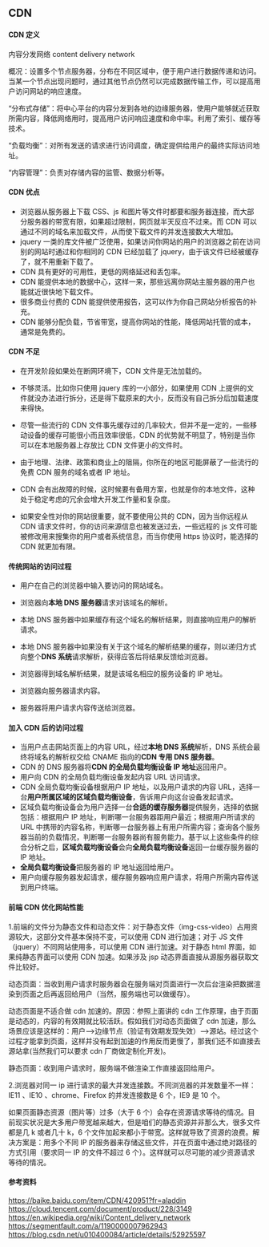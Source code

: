 ## CDN

#### CDN 定义

内容分发网络 content delivery network

概况：设置多个节点服务器，分布在不同区域中，便于用户进行数据传递和访问。当某一个节点出现问题时，通过其他节点仍然可以完成数据传输工作，可以提高用户访问网站的响应速度。

“分布式存储”：将中心平台的内容分发到各地的边缘服务器，使用户能够就近获取所需内容，降低网络用时，提高用户访问响应速度和命中率。利用了索引、缓存等技术。

“负载均衡”：对所有发送的请求进行访问调度，确定提供给用户的最终实际访问地址。

“内容管理”：负责对存储内容的监管、数据分析等。

#### CDN 优点

- 浏览器从服务器上下载 CSS、js 和图片等文件时都要和服务器连接，而大部分服务器的带宽有限，如果超过限制，网页就半天反应不过来。而 CDN 可以通过不同的域名来加载文件，从而使下载文件的并发连接数大大增加。
- jquery 一类的库文件被广泛使用，如果访问你网站的用户的浏览器之前在访问别的网站时通过和你相同的 CDN 已经加载了 jquery，由于该文件已经被缓存了，就不用重新下载了。
- CDN 具有更好的可用性，更低的网络延迟和丢包率。
- CDN 能提供本地的数据中心，这样一来，那些远离你网站主服务器的用户也能就近很快地下载文件。
- 很多商业付费的 CDN 能提供使用报告，这可以作为你自己网站分析报告的补充。
- CDN 能够分配负载，节省带宽，提高你网站的性能，降低网站托管的成本，通常是免费的。

#### CDN 不足

- 在开发阶段如果处在断网环境下，CDN 文件是无法加载的。

- 不够灵活。比如你只使用 jquery 库的一小部分，如果使用 CDN 上提供的文件就没办法进行拆分，还是得下载原来的大小，反而没有自己拆分后加载速度来得快。

- 尽管一些流行的 CDN 文件事先缓存过的几率较大，但并不是一定的，一些移动设备的缓存可能很小而且效率很低，CDN 的优势就不明显了，特别是当你可以在本地服务器上存放比 CDN 文件更小的文件时。

- 由于地理、法律、政策和商业上的阻隔，你所在的地区可能屏蔽了一些流行的免费 CDN 服务的域名或者 IP 地址。

- CDN 会有出故障的时候，这时候要有备用方案，也就是你的本地文件，这种处于稳定考虑的冗余会增大开发工作量和复杂度。

- 如果安全性对你的网站很重要，就不要使用公共的 CDN，因为当你远程从 CDN 请求文件时，你的访问来源信息也被发送过去，一些远程的 js 文件可能被修改用来搜集你的用户或者系统信息，而当你使用 https 协议时，能选择的 CDN 就更加有限。

#### 传统网站的访问过程

- 用户在自己的浏览器中输入要访问的网站域名。

- 浏览器向**本地 DNS 服务器**请求对该域名的解析。

- 本地 DNS 服务器中如果缓存有这个域名的解析结果，则直接响应用户的解析请求。

- 本地 DNS 服务器中如果没有关于这个域名的解析结果的缓存，则以递归方式向整个**DNS 系统**请求解析，获得应答后将结果反馈给浏览器。

- 浏览器得到域名解析结果，就是该域名相应的服务设备的 IP 地址。

- 浏览器向服务器请求内容。

- 服务器将用户请求内容传送给浏览器。

#### 加入 CDN 后的访问过程

- 当用户点击网站页面上的内容 URL，经过**本地 DNS 系统**解析，DNS 系统会最终将域名的解析权交给 CNAME 指向的**CDN 专用 DNS 服务器**。
- CDN 的 DNS 服务器将**CDN 的全局负载均衡设备 IP 地址**返回用户。
- 用户向 CDN 的全局负载均衡设备发起内容 URL 访问请求。
- CDN 全局负载均衡设备根据用户 IP 地址，以及用户请求的内容 URL，选择一台**用户所属区域的区域负载均衡设备**，告诉用户向这台设备发起请求。
- 区域负载均衡设备会为用户选择一台**合适的缓存服务器**提供服务，选择的依据包括：根据用户 IP 地址，判断哪一台服务器距用户最近；根据用户所请求的 URL 中携带的内容名称，判断哪一台服务器上有用户所需内容；查询各个服务器当前的负载情况，判断哪一台服务器尚有服务能力。基于以上这些条件的综合分析之后，**区域负载均衡设备**会向**全局负载均衡设备**返回一台缓存服务器的 IP 地址。
- **全局负载均衡设备**把服务器的 IP 地址返回给用户。
- 用户向缓存服务器发起请求，缓存服务器响应用户请求，将用户所需内容传送到用户终端。

#### 前端 CDN 优化网站性能

1.前端的文件分为静态文件和动态文件：对于静态文件（img-css-video）占用资源较大，这部分文件基本保持不变，可以使用 CDN 进行加速；对于 JS 文件（jquery）不同网站使用多，可以使用 CDN 进行加速。对于静态 html 界面，如果纯静态界面可以使用 CDN 加速。如果涉及 jsp 动态界面直接从源服务器获取文件比较好。

动态页面：当收到用户请求时服务器会在服务端对页面进行一次后台渲染把数据渲染到页面之后再返回给用户（当然，服务端也可以做缓存）。

动态页面是不适合做 cdn 加速的。原因：参照上面讲的 cdn 工作原理，由于页面是动态的，内容的有效期就比较活跃。假如我们对动态页面做了 cdn 加速，那么场景应该是这样的：用户——>边缘节点（验证有效期发现失效）——>源站。经过这个过程才能拿到页面，这样并没有起到加速的作用反而更慢了，那我们还不如直接去源站拿(当然我们可以要求 cdn 厂商做定制化开发)。

静态页面：收到用户请求时，服务端不做渲染工作直接返回给用户。

2.浏览器对同一 ip 进行请求的最大并发连接数。不同浏览器的并发数量不一样：IE11 、IE10 、chrome、Firefox 的并发连接数是 6 个，IE9 是 10 个。

如果页面静态资源（图片等）过多（大于 6 个）会存在资源请求等待的情况。目前现实状况是大多用户带宽越来越大，但是咱们的静态资源并非那么大，很多文件都是几 k 或者几十 k，6 个文件加起来都小于带宽。这样就导致了资源的浪费。解决方案是：用多个不同 IP 的服务器来存储这些文件，并在页面中通过绝对路径的方式引用（要求同一 IP 的文件不超过 6 个）。这样就可以尽可能的减少资源请求等待的情况。

#### 参考资料

https://baike.baidu.com/item/CDN/420951?fr=aladdin
https://cloud.tencent.com/document/product/228/3149
https://en.wikipedia.org/wiki/Content_delivery_network
https://segmentfault.com/a/1190000007962943
https://blog.csdn.net/u010400084/article/details/52925597
